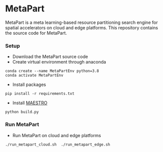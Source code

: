 # MetaPart

MetaPart is a meta learning-based resource partitioning search engine for spatial accelerators on cloud and edge platforms.
This repository contains the source code for MetaPart.

### Setup ###
* Download the MetaPart source code
* Create virtual environment through anaconda
```
conda create --name MetaPartEnv python=3.8
conda activate MetaPartEnv
```
* Install packages
   
```
pip install -r requirements.txt
```

* Install [MAESTRO](https://github.com/maestro-project/maestro.git)
```
python build.py
```

### Run MetaPart ###

* Run MetaPart on cloud and edge platforms
```
./run_metapart_cloud.sh  ./run_metapart_edge.sh
```

